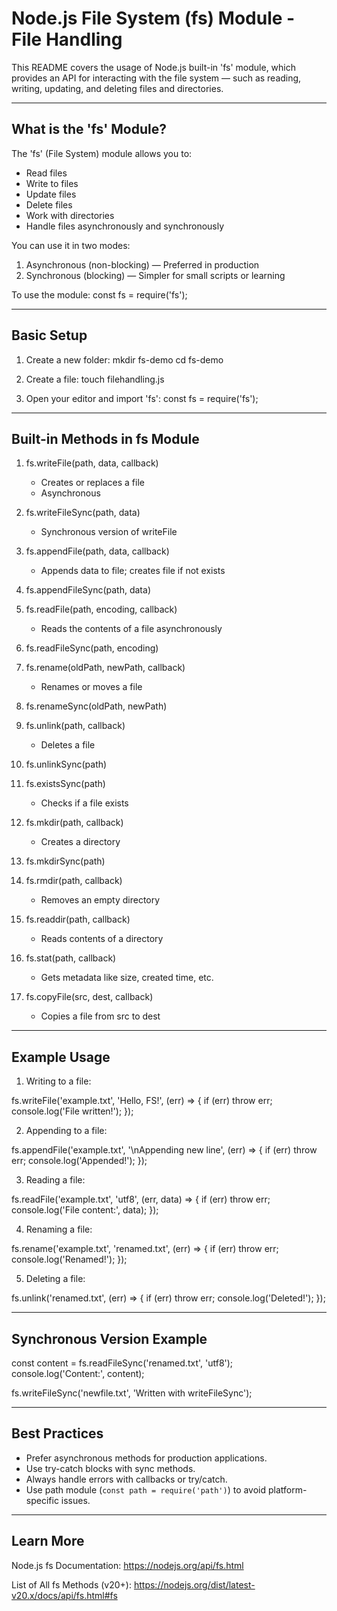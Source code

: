 Node.js File System (fs) Module - File Handling
===============================================

This README covers the usage of Node.js built-in 'fs' module, which provides an API for interacting with the file system — such as reading, writing, updating, and deleting files and directories.

---------------------------------------------
What is the 'fs' Module?
---------------------------------------------

The 'fs' (File System) module allows you to:
- Read files
- Write to files
- Update files
- Delete files
- Work with directories
- Handle files asynchronously and synchronously

You can use it in two modes:
1. Asynchronous (non-blocking) — Preferred in production
2. Synchronous (blocking) — Simpler for small scripts or learning

To use the module:
const fs = require('fs');

---------------------------------------------
Basic Setup
---------------------------------------------

1. Create a new folder:
   mkdir fs-demo
   cd fs-demo

2. Create a file:
   touch filehandling.js

3. Open your editor and import 'fs':
   const fs = require('fs');

---------------------------------------------
Built-in Methods in fs Module
---------------------------------------------

1. fs.writeFile(path, data, callback)
   - Creates or replaces a file
   - Asynchronous

2. fs.writeFileSync(path, data)
   - Synchronous version of writeFile

3. fs.appendFile(path, data, callback)
   - Appends data to file; creates file if not exists

4. fs.appendFileSync(path, data)

5. fs.readFile(path, encoding, callback)
   - Reads the contents of a file asynchronously

6. fs.readFileSync(path, encoding)

7. fs.rename(oldPath, newPath, callback)
   - Renames or moves a file

8. fs.renameSync(oldPath, newPath)

9. fs.unlink(path, callback)
   - Deletes a file

10. fs.unlinkSync(path)

11. fs.existsSync(path)
    - Checks if a file exists

12. fs.mkdir(path, callback)
    - Creates a directory

13. fs.mkdirSync(path)

14. fs.rmdir(path, callback)
    - Removes an empty directory

15. fs.readdir(path, callback)
    - Reads contents of a directory

16. fs.stat(path, callback)
    - Gets metadata like size, created time, etc.

17. fs.copyFile(src, dest, callback)
    - Copies a file from src to dest

---------------------------------------------
Example Usage
---------------------------------------------

1. Writing to a file:

fs.writeFile('example.txt', 'Hello, FS!', (err) => {
    if (err) throw err;
    console.log('File written!');
});

2. Appending to a file:

fs.appendFile('example.txt', '\nAppending new line', (err) => {
    if (err) throw err;
    console.log('Appended!');
});

3. Reading a file:

fs.readFile('example.txt', 'utf8', (err, data) => {
    if (err) throw err;
    console.log('File content:', data);
});

4. Renaming a file:

fs.rename('example.txt', 'renamed.txt', (err) => {
    if (err) throw err;
    console.log('Renamed!');
});

5. Deleting a file:

fs.unlink('renamed.txt', (err) => {
    if (err) throw err;
    console.log('Deleted!');
});

---------------------------------------------
Synchronous Version Example
---------------------------------------------

const content = fs.readFileSync('renamed.txt', 'utf8');
console.log('Content:', content);

fs.writeFileSync('newfile.txt', 'Written with writeFileSync');

---------------------------------------------
Best Practices
---------------------------------------------

- Prefer asynchronous methods for production applications.
- Use try-catch blocks with sync methods.
- Always handle errors with callbacks or try/catch.
- Use path module (`const path = require('path')`) to avoid platform-specific issues.

---------------------------------------------
Learn More
---------------------------------------------

Node.js fs Documentation:
https://nodejs.org/api/fs.html

List of All fs Methods (v20+):
https://nodejs.org/dist/latest-v20.x/docs/api/fs.html#fs
